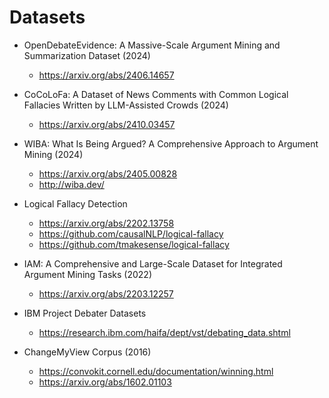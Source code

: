 # Datasets

- OpenDebateEvidence: A Massive-Scale Argument Mining and Summarization Dataset (2024)
  - https://arxiv.org/abs/2406.14657

- CoCoLoFa: A Dataset of News Comments with Common Logical Fallacies Written by LLM-Assisted Crowds (2024)
  - https://arxiv.org/abs/2410.03457

- WIBA: What Is Being Argued? A Comprehensive Approach to Argument Mining (2024)
  - https://arxiv.org/abs/2405.00828
  - http://wiba.dev/

- Logical Fallacy Detection
  - https://arxiv.org/abs/2202.13758
  - https://github.com/causalNLP/logical-fallacy
  - https://github.com/tmakesense/logical-fallacy

- IAM: A Comprehensive and Large-Scale Dataset for Integrated Argument Mining Tasks (2022)
  - https://arxiv.org/abs/2203.12257
  
- IBM Project Debater Datasets
  - https://research.ibm.com/haifa/dept/vst/debating_data.shtml

- ChangeMyView Corpus (2016)
  - https://convokit.cornell.edu/documentation/winning.html
  - https://arxiv.org/abs/1602.01103


